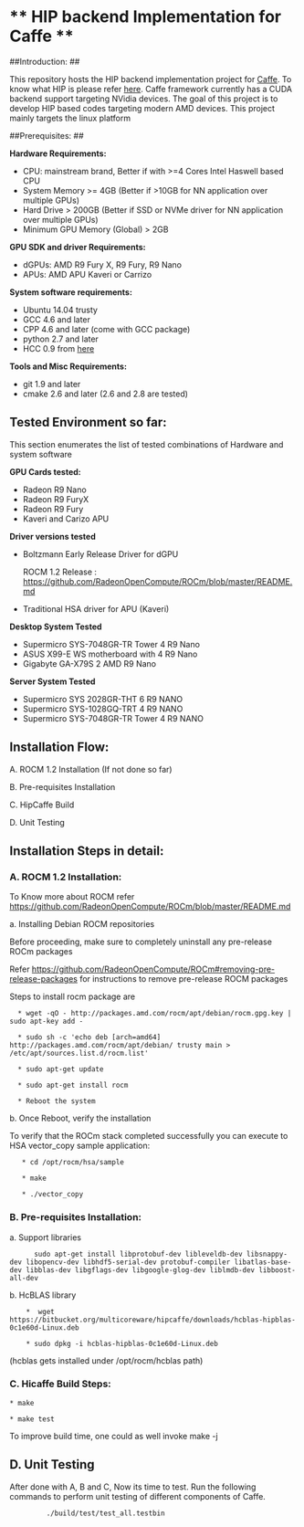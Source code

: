 # ** HIP backend Implementation for Caffe ** #


##Introduction: ##

This repository hosts the HIP backend implementation project for  [Caffe](https://github.com/BVLC/caffe). To know what HIP is please refer [here](https://github.com/GPUOpen-ProfessionalCompute-Tools/HIP). Caffe framework currently has a CUDA backend support targeting NVidia devices.  The goal of this project is to develop  HIP based codes targeting modern AMD devices. This project mainly targets the linux platform 

##Prerequisites: ##

**Hardware Requirements:**

* CPU: mainstream brand, Better if with >=4 Cores Intel Haswell based CPU 
* System Memory >= 4GB (Better if >10GB for NN application over multiple GPUs)
* Hard Drive > 200GB (Better if SSD or NVMe driver  for NN application over multiple GPUs)
* Minimum GPU Memory (Global) > 2GB

**GPU SDK and driver Requirements:**

* dGPUs: AMD R9 Fury X, R9 Fury, R9 Nano
* APUs: AMD APU Kaveri or Carrizo

**System software requirements:**

* Ubuntu 14.04 trusty
* GCC 4.6 and later
* CPP 4.6 and later (come with GCC package)
* python 2.7 and later
* HCC 0.9 from [here](https://bitbucket.org/multicoreware/hcc/downloads/hcc-0.9.16041-0be508d-ff03947-5a1009a-Linux.deb)


**Tools and Misc Requirements:**

* git 1.9 and later
* cmake 2.6 and later (2.6 and 2.8 are tested)


## Tested Environment so far: 

This section enumerates the list of tested combinations of Hardware and system software

**GPU Cards tested:**

* Radeon R9 Nano
* Radeon R9 FuryX 
* Radeon R9 Fury 
* Kaveri and Carizo APU

**Driver versions tested**  

* Boltzmann Early Release Driver for dGPU

   ROCM 1.2 Release : https://github.com/RadeonOpenCompute/ROCm/blob/master/README.md
     
* Traditional HSA driver for APU (Kaveri)

**Desktop System Tested**

* Supermicro SYS-7048GR-TR  Tower 4 R9 Nano
* ASUS X99-E WS motherboard with 4 R9 Nano
* Gigabyte GA-X79S 2 AMD R9 Nano

**Server System Tested**

* Supermicro SYS 2028GR-THT  6 R9 NANO
* Supermicro SYS-1028GQ-TRT 4 R9 NANO
* Supermicro SYS-7048GR-TR Tower 4 R9 NANO
 

## Installation Flow: 

A. ROCM 1.2 Installation (If not done so far)

B. Pre-requisites Installation

C. HipCaffe Build

D. Unit Testing


## Installation Steps in detail:

### A. ROCM 1.2 Installation: 

  To Know more about ROCM  refer https://github.com/RadeonOpenCompute/ROCm/blob/master/README.md

  a. Installing Debian ROCM repositories
     
  Before proceeding, make sure to completely uninstall any pre-release ROCm packages
     
  Refer https://github.com/RadeonOpenCompute/ROCm#removing-pre-release-packages for instructions to remove pre-release ROCM packages
     
  Steps to install rocm package are 
     
      * wget -qO - http://packages.amd.com/rocm/apt/debian/rocm.gpg.key | sudo apt-key add -
      
      * sudo sh -c 'echo deb [arch=amd64] http://packages.amd.com/rocm/apt/debian/ trusty main > /etc/apt/sources.list.d/rocm.list'
     
      * sudo apt-get update
      
      * sudo apt-get install rocm
      
      * Reboot the system
      
  b. Once Reboot, verify the installation
    
  To verify that the ROCm stack completed successfully you can execute to HSA vector_copy sample application:

       * cd /opt/rocm/hsa/sample
        
       * make
       
       * ./vector_copy

### B. Pre-requisites Installation: 

a. Support libraries 

          sudo apt-get install libprotobuf-dev libleveldb-dev libsnappy-dev libopencv-dev libhdf5-serial-dev protobuf-compiler libatlas-base-dev libblas-dev libgflags-dev libgoogle-glog-dev liblmdb-dev libboost-all-dev

b. HcBLAS library
 
        *  wget https://bitbucket.org/multicoreware/hipcaffe/downloads/hcblas-hipblas-0c1e60d-Linux.deb

        * sudo dpkg -i hcblas-hipblas-0c1e60d-Linux.deb
 (hcblas gets installed under /opt/rocm/hcblas path)

      
### C. Hicaffe Build Steps:
  
    * make 

    * make test

To improve build time, one could as well invoke make -j <number of threads>


## D. Unit Testing ##

After done with A, B and C, Now its time to test. Run the following commands to perform unit testing of different components of Caffe.

             ./build/test/test_all.testbin
